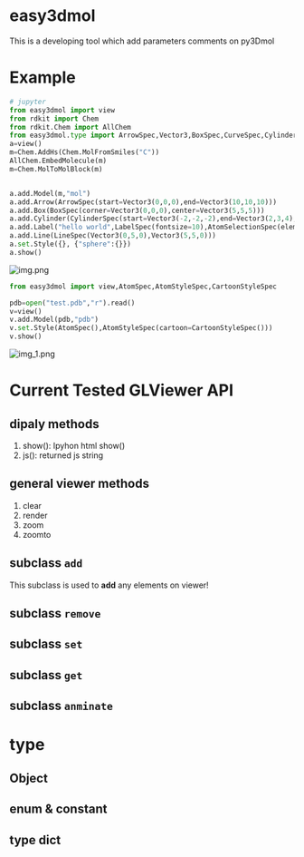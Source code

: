 # easy3dmol
This is a developing tool which add parameters comments on py3Dmol
# Example
```python
# jupyter
from easy3dmol import view
from rdkit import Chem
from rdkit.Chem import AllChem
from easy3dmol.type import ArrowSpec,Vector3,BoxSpec,CurveSpec,CylinderSpec,LabelSpec,AtomSelectionSpec,LineSpec
a=view()
m=Chem.AddHs(Chem.MolFromSmiles("C"))
AllChem.EmbedMolecule(m)
m=Chem.MolToMolBlock(m)


a.add.Model(m,"mol")
a.add.Arrow(ArrowSpec(start=Vector3(0,0,0),end=Vector3(10,10,10)))
a.add.Box(BoxSpec(corner=Vector3(0,0,0),center=Vector3(5,5,5)))
a.add.Cylinder(CylinderSpec(start=Vector3(-2,-2,-2),end=Vector3(2,3,4),radius=0.2,dashed=True))
a.add.Label("hello world",LabelSpec(fontsize=10),AtomSelectionSpec(elem="C"))
a.add.Line(LineSpec(Vector3(0,5,0),Vector3(5,5,0)))
a.set.Style({}, {"sphere":{}})
a.show()
```
![img.png](img.png)
```python
from easy3dmol import view,AtomSpec,AtomStyleSpec,CartoonStyleSpec

pdb=open("test.pdb","r").read()
v=view()
v.add.Model(pdb,"pdb")
v.set.Style(AtomSpec(),AtomStyleSpec(cartoon=CartoonStyleSpec()))
v.show()
```
![img_1.png](img_1.png)
# Current Tested GLViewer API
## dipaly methods
1. show(): Ipyhon html show()
2. js(): returned js string
## general viewer methods
1. clear
2. render
3. zoom
4. zoomto
## subclass `add`
This subclass is used to **add** any elements on viewer!
## subclass `remove`
## subclass `set`
## subclass `get`
## subclass `anminate`

# type
## Object
## enum & constant
## type dict


